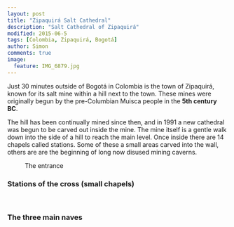 ```yaml
---
layout: post
title: "Zipaquirá Salt Cathedral"
description: "Salt Cathedral of Zipaquirá"
modified: 2015-06-5
tags: [Colombia, Zipaquirá, Bogotá]
author: Simon
comments: true
image:
  feature: IMG_6879.jpg
---
```


Just 30 minutes outside of Bogotá in Colombia is the town of Zipaquirá, known for its salt mine within a hill next to the town. These mines were originally begun by the pre-Columbian Muisca people in the **5th century BC**. 

The hill has been continually mined since then, and in 1991 a new cathedral was begun to be carved out inside the mine. The mine itself is a gentle walk down into the side of a hill to reach the main level. Once inside there are 14 chapels called stations. Some of these a small areas carved into the wall, others are are the beginning of long now disused mining caverns.

<figure>
	<a href="../images/IMG_6958.jpg"><img src="../images/IMG_6958.jpg" alt=""></a>
	<figcaption>The entrance</figcaption>
</figure>

### Stations of the cross (small chapels)

<figure>
	<a href="../images/IMG_6859.jpg"><img src="../images/IMG_6859.jpg" alt=""></a>
	<a href="../images/IMG_6872.jpg"><img src="../images/IMG_6872.jpg" alt=""></a>
		<figcaption></figcaption>
</figure>


### The three main naves

<figure>
	<a href="../images/IMG_6886.jpg"><img src="../images/IMG_6886.jpg" alt=""></a>
	<a href="../images/IMG_6924.jpg"><img src="../images/IMG_6924.jpg" alt=""></a>
	<a href="../images/IMG_6933.jpg"><img src="../images/IMG_6933.jpg" alt=""></a>
	<a href="../images/IMG_6941.jpg"><img src="../images/IMG_6941.jpg" alt=""></a>
	<a href="../images/IMG_6948.jpg"><img src="../images/IMG_6948.jpg" alt=""></a>
</figure>
